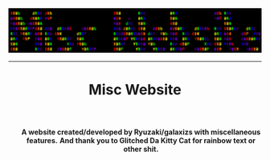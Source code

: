<div align="center">
<img src="assets/logo.svg">
</div>

---

# <p align="center">Misc Website</p>
<br>

<div align="center">
<ul>
<strong>A website created/developed by Ryuzaki/galaxizs with miscellaneous features.</strong>
<strong>And thank you to Glitched Da Kitty Cat for rainbow text or other shit.</strong>
</ul>
</div>

<br>
